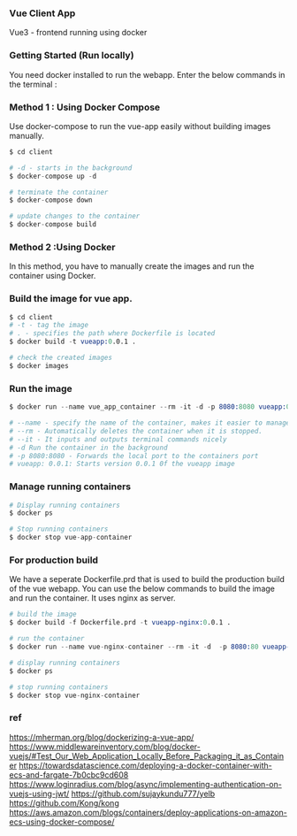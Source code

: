### Vue Client App

Vue3 - frontend running using docker

### Getting Started (Run locally)

You need docker installed to run the webapp. Enter the below commands in the terminal :


### Method 1 : Using Docker Compose
Use docker-compose to run the vue-app easily without building images manually.

```s
$ cd client

# -d - starts in the background
$ docker-compose up -d 

# terminate the container 
$ docker-compose down

# update changes to the container
$ docker-compose build
```


### Method 2 :Using Docker

In this method, you have to manually create the images and run the container using Docker.

### Build the image for vue app.

```s
$ cd client
# -t - tag the image
# . - specifies the path where Dockerfile is located
$ docker build -t vueapp:0.0.1 .

# check the created images
$ docker images
```

### Run the image

```s
$ docker run --name vue_app_container --rm -it -d -p 8080:8080 vueapp:0.0.1

# --name - specify the name of the container, makes it easier to manage
# --rm - Automatically deletes the container when it is stopped.
# --it - It inputs and outputs terminal commands nicely
# -d Run the container in the background
# -p 8080:8080 - Forwards the local port to the containers port
# vueapp: 0.0.1: Starts version 0.0.1 0f the vueapp image
```

### Manage running containers

```s
# Display running containers
$ docker ps 

# Stop running containers 
$ docker stop vue-app-container
```

### For production build 

We have a seperate Dockerfile.prd that is used to build the production build of the vue webapp. You can use the below
commands to build the image and run the container. It uses nginx as server.


```s
# build the image
$ docker build -f Dockerfile.prd -t vueapp-nginx:0.0.1 .

# run the container
$ docker run --name vue-nginx-container --rm -it -d  -p 8080:80 vueapp-nginx:0.0.1

# display running containers 
$ docker ps 

# stop running containers 
$ docker stop vue-nginx-container

```


### ref
https://mherman.org/blog/dockerizing-a-vue-app/
https://www.middlewareinventory.com/blog/docker-vuejs/#Test_Our_Web_Application_Locally_Before_Packaging_it_as_Container
https://towardsdatascience.com/deploying-a-docker-container-with-ecs-and-fargate-7b0cbc9cd608
https://www.loginradius.com/blog/async/implementing-authentication-on-vuejs-using-jwt/
https://github.com/sujaykundu777/yelb
https://github.com/Kong/kong
https://aws.amazon.com/blogs/containers/deploy-applications-on-amazon-ecs-using-docker-compose/